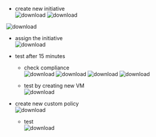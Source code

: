 - create new initiative<br>![download](https://github.com/salman-cissp/Deploy.WebApp.to.Azure/assets/134168108/bdaf566c-0287-47a9-8a21-7b80f03a2114)
 ![download](https://github.com/salman-cissp/Deploy.WebApp.to.Azure/assets/134168108/5cd8a455-cd7b-42d5-903a-5b36e0e2be99)
 
![download](https://github.com/salman-cissp/Deploy.WebApp.to.Azure/assets/134168108/ab926e5c-b10b-4e12-8ed2-a215aaf86a50)



- assign the initiative<br>![download](https://github.com/salman-cissp/Deploy.WebApp.to.Azure/assets/134168108/686e634d-cbd7-4c8b-8c58-838d111f7a4d)

- test after 15 minutes
	- check compliance<br>![download](https://github.com/salman-cissp/Deploy.WebApp.to.Azure/assets/134168108/6e19db78-d3dd-468c-9c28-26b473c6813e)
![download](https://github.com/salman-cissp/Deploy.WebApp.to.Azure/assets/134168108/2d4c1d28-7205-45b4-8ffa-b3ae46da7b59)
![download](https://github.com/salman-cissp/Deploy.WebApp.to.Azure/assets/134168108/9fb76ce1-aa97-4b4a-b714-8ea284ae6308)
![download](https://github.com/salman-cissp/Deploy.WebApp.to.Azure/assets/134168108/21ae8884-e90b-4b69-b08a-0d67ab7e9e20)
	

	- test by creating new VM<br>![download](https://github.com/salman-cissp/Deploy.WebApp.to.Azure/assets/134168108/f44a0e7f-ebcf-4ec7-9af2-3477c2b32671)
	
- create new custom policy<br>![download](https://github.com/salman-cissp/Deploy.WebApp.to.Azure/assets/134168108/46e559bb-8538-4d30-8d1a-2b601106eb63)

	- test<br>
	![download](https://github.com/salman-cissp/Deploy.WebApp.to.Azure/assets/134168108/15ea013d-5ade-430b-8dbf-29dc23e392bc)
